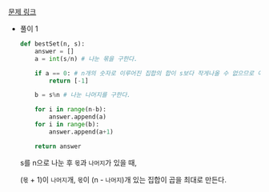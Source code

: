 [문제 링크](https://school.programmers.co.kr/learn/courses/30/lessons/12938)

* 풀이 1

    ```python
    def bestSet(n, s):
        answer = []
        a = int(s/n) # 나눈 몪을 구한다.

        if a == 0: # n개의 숫자로 이루어진 집합의 합이 s보다 작게나올 수 없으므로 이를 판별한다.
            return [-1]

        b = s%n # 나눈 나머지를 구한다.

        for i in range(n-b):
            answer.append(a)
        for i in range(b):
            answer.append(a+1)

        return answer
    ```

    s를 n으로 나눈 후 `몫`과 `나머지`가 있을 때,
    
    (`몫` + 1)이 `나머지`개, `몫`이 (n - `나머지`)개 있는 집합이 곱을 최대로 만든다.